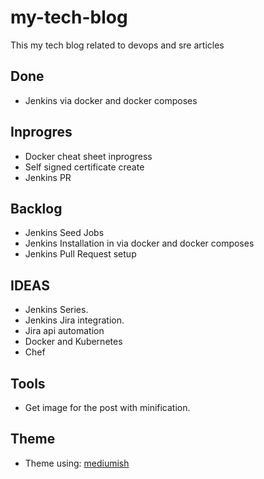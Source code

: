 # my-tech-blog

This my tech blog related to devops and sre articles

## Done

- Jenkins via docker and docker composes

## Inprogres

- Docker cheat sheet inprogress
- Self signed certificate create
- Jenkins PR

## Backlog

- Jenkins Seed Jobs
- Jenkins Installation in via docker and docker composes
- Jenkins Pull Request setup

## IDEAS

- Jenkins Series.
- Jenkins Jira integration.
- Jira api automation
- Docker and Kubernetes
- Chef



## Tools

- Get image for the post with minification.

## Theme

- Theme using: [mediumish](https://github.com/wowthemesnet/mediumish-theme-jekyll)